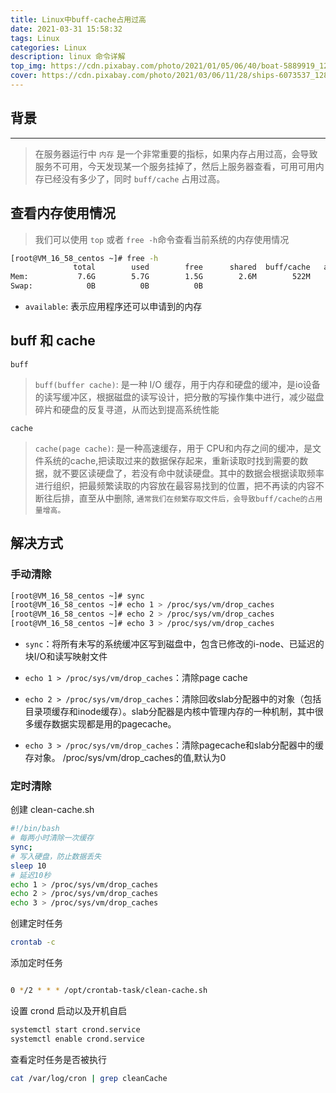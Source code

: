 ```yaml
---
title: Linux中buff-cache占用过高
date: 2021-03-31 15:58:32
tags: Linux
categories: Linux
description: linux 命令详解
top_img: https://cdn.pixabay.com/photo/2021/01/05/06/40/boat-5889919_1280.png
cover: https://cdn.pixabay.com/photo/2021/03/06/11/28/ships-6073537_1280.jpg
---
```


## 背景

---
> 在服务器运行中 `内存` 是一个非常重要的指标，如果内存占用过高，会导致服务不可用，今天发现某一个服务挂掉了，然后上服务器查看，可用可用内存已经没有多少了，同时 `buff/cache` 占用过高。

## 查看内存使用情况

> 我们可以使用 `top` 或者 `free -h`命令查看当前系统的内存使用情况

```bash
[root@VM_16_58_centos ~]# free -h
              total        used        free      shared  buff/cache   available
Mem:           7.6G        5.7G        1.5G        2.6M        522M        1.7G
Swap:            0B          0B          0B
```

* `available`: 表示应用程序还可以申请到的内存

## buff 和 cache

`buff`
> `buff(buffer cache)`: 是一种 I/O 缓存，用于内存和硬盘的缓冲，是io设备的读写缓冲区，根据磁盘的读写设计，把分散的写操作集中进行，减少磁盘碎片和硬盘的反复寻道，从而达到提高系统性能

`cache`
> `cache(page cache)`: 是一种高速缓存，用于 CPU和内存之间的缓冲，是文件系统的cache,把读取过来的数据保存起来，重新读取时找到需要的数据，就不要区读硬盘了，若没有命中就读硬盘。其中的数据会根据读取频率进行组织，把最频繁读取的内容放在最容易找到的位置，把不再读的内容不断往后排，直至从中删除, `通常我们在频繁存取文件后，会导致buff/cache的占用量增高。`

## 解决方式

### 手动清除

```bash
[root@VM_16_58_centos ~]# sync
[root@VM_16_58_centos ~]# echo 1 > /proc/sys/vm/drop_caches
[root@VM_16_58_centos ~]# echo 2 > /proc/sys/vm/drop_caches
[root@VM_16_58_centos ~]# echo 3 > /proc/sys/vm/drop_caches
```

* `sync`：将所有未写的系统缓冲区写到磁盘中，包含已修改的i-node、已延迟的块I/O和读写映射文件

* `echo 1 > /proc/sys/vm/drop_caches`：清除page cache

* `echo 2 > /proc/sys/vm/drop_caches`：清除回收slab分配器中的对象（包括目录项缓存和inode缓存）。slab分配器是内核中管理内存的一种机制，其中很多缓存数据实现都是用的pagecache。

* `echo 3 > /proc/sys/vm/drop_caches`：清除pagecache和slab分配器中的缓存对象。
/proc/sys/vm/drop_caches的值,默认为0

### 定时清除

创建 clean-cache.sh

```bash
#!/bin/bash
# 每两小时清除一次缓存
sync;
# 写入硬盘，防止数据丢失
sleep 10
# 延迟10秒
echo 1 > /proc/sys/vm/drop_caches
echo 2 > /proc/sys/vm/drop_caches
echo 3 > /proc/sys/vm/drop_caches
```

创建定时任务

```bash
crontab -c
```

添加定时任务

```bash

0 */2 * * * /opt/crontab-task/clean-cache.sh
```

设置 crond 启动以及开机自启

```bash
systemctl start crond.service
systemctl enable crond.service
```

查看定时任务是否被执行

```bash
cat /var/log/cron | grep cleanCache
```
